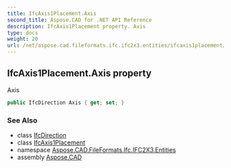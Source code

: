 ```yaml
---
title: IfcAxis1Placement.Axis
second_title: Aspose.CAD for .NET API Reference
description: IfcAxis1Placement property. Axis
type: docs
weight: 20
url: /net/aspose.cad.fileformats.ifc.ifc2x3.entities/ifcaxis1placement/axis/
---
```

## IfcAxis1Placement.Axis property

Axis

```csharp
public IfcDirection Axis { get; set; }
```

### See Also

* class [IfcDirection](../../ifcdirection/)
* class [IfcAxis1Placement](../)
* namespace [Aspose.CAD.FileFormats.Ifc.IFC2X3.Entities](../../ifcaxis1placement/)
* assembly [Aspose.CAD](../../../)


